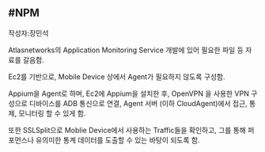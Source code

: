#NPM
---
작성자:장민석

Atlasnetworks의 Application Monitoring Service 개발에 있어 필요한 파일 등 자료를 갈음함.

Ec2를 기반으로, Mobile Device 상에서 Agent가 필요하지 않도록 구성함.

Appium을 Agent로 하며, Ec2에 Appium을 설치한 후, OpenVPN 을 사용한 VPN 구성으로 디바이스를 ADB 통신으로 연결, Agent 서버 (이하 CloudAgent)에서 접근, 통제, 모니터링 할 수 있게 함.

또한 SSLSplit으로 Moblie Device에서 사용하는 Traffic들을 확인하고, 그를 통해 퍼포먼스나 유의미한 통계 데이터를 도출할 수 있는 바탕이 되도록 함.


